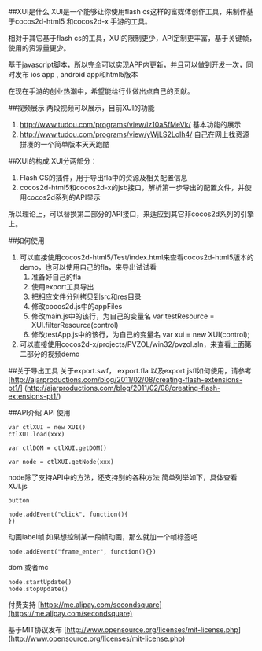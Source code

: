 ﻿##XUI是什么
XUI是一个能够让你使用flash cs这样的富媒体创作工具，来制作基于cocos2d-html5 和cocos2d-x 手游的工具。

相对于其它基于flash cs的工具，XUI的限制更少，API定制更丰富，基于关键帧，使用的资源量更少。

基于javascript脚本，所以完全可以实现APP内更新，并且可以做到开发一次，同时发布 ios app , android app和html5版本

在现在手游的创业热潮中，希望能给行业做出点自己的贡献。

##视频展示
两段视频可以展示，目前XUI的功能

1. http://www.tudou.com/programs/view/iz10aSfMeVk/
   基本功能的展示
2. http://www.tudou.com/programs/view/yWjLS2LoIh4/
   自己在网上找资源拼凑的一个简单版本天天跑酷

##XUI的构成
XUI分两部分：
1. Flash CS的插件，用于导出fla中的资源及相关配置信息
2. cocos2d-html5和cocos2d-x的jsb接口，解析第一步导出的配置文件，并使用cocos2d系列的API显示

所以理论上，可以替换第二部分的API接口，来适应到其它非cocos2d系列的引擎上。

##如何使用
1. 可以直接使用cocos2d-html5/Test/index.html来查看cocos2d-html5版本的demo，也可以使用自己的fla，来导出试试看
    1. 准备好自己的fla
    2. 使用export工具导出
    3. 把相应文件分别拷贝到src和res目录
    4. 修改cocos2d.js中的appFiles
    5. 修改main.js中的该行，为自己的变量名 var testResource = XUI.filterResource(control)
    6. 修改testApp.js中的该行，为自己的变量名 var xui = new XUI(control);
2. 可以直接使用cocos2d-x/projects/PVZOL/win32/pvzol.sln，来查看上面第二部分的视频demo

##关于导出工具
关于export.swf， export.fla 以及export.jsfl如何使用，请参考
[http://ajarproductions.com/blog/2011/02/08/creating-flash-extensions-pt1/]
(http://ajarproductions.com/blog/2011/02/08/creating-flash-extensions-pt1/)

##API介绍
API 使用

    var ctlXUI = new XUI()
    ctlXUI.load(xxx)
    
    var ctlDOM = ctlXUI.getDOM()
    
    var node = ctlXUI.getNode(xxx)

node除了支持API中的方法，还支持别的各种方法
简单列举如下，具体查看XUI.js

    button

    node.addEvent("click", function(){
    })

动画label帧
如果想控制某一段帧动画，那么就加一个帧标签吧

    node.addEvent("frame_enter", function(){})

dom 或者mc

    node.startUpdate()
    node.stopUpdate()

付费支持 [https://me.alipay.com/secondsquare](https://me.alipay.com/secondsquare)

基于MIT协议发布
[http://www.opensource.org/licenses/mit-license.php]
(http://www.opensource.org/licenses/mit-license.php)
